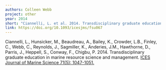 ```yaml
---
authors: Colleen Webb
project: other
year: 2014
short: "Ciannelli, L. et al. 2014. Transdisciplinary graduate education in marine resource science and management. ICES Journal of Marine Science 71(5): 1047-1051."
link: https://doi.org/10.1093/icesjms/fsu067
---
```


Ciannelli, L., Hunsicker, M., Beaudreau, A., Bailey, K., Crowder, L.B., Finley, C., Webb, C., Reynolds, J., Sagmiller, K., Anderies, J.M., Hawthorne, D., Parris, J., Heppell, S., Conway, F., Chigbu, P. 2014. Transdisciplinary graduate education in marine resource science and management. [ICES Journal of Marine Science 71(5): 1047-1051.](https://doi.org/10.1093/icesjms/fsu067)